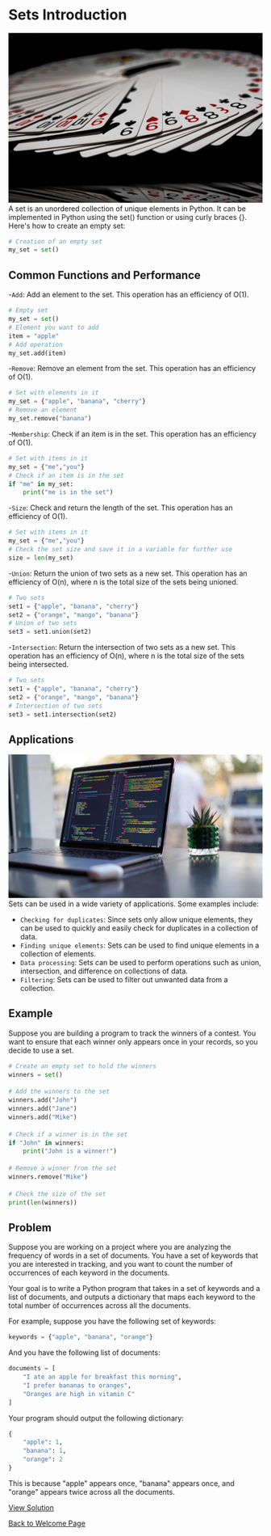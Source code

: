 # Sets Introduction
![Playing Cards](/images/playing_cards.jpg)
A set is an unordered collection of unique elements in Python. It can be implemented in Python using the set() function or using curly braces {}.
Here's how to create an empty set:
```python
# Creation of an empty set
my_set = set()
```

## Common Functions and Performance
-`Add`: Add an element to the set. This operation has an efficiency of O(1).
```python
# Empty set
my_set = set()
# Element you want to add
item = "apple"
# Add operation
my_set.add(item)
```

-`Remove`: Remove an element from the set. This operation has an efficiency of O(1).
```python
# Set with elements in it
my_set = {"apple", "banana", "cherry"}
# Remove an element
my_set.remove("banana")
```

-`Membership`: Check if an item is in the set. This operation has an efficiency of O(1).
```python
# Set with items in it
my_set = {"me","you"}
# Check if an item is in the set
if "me" in my_set:
    print("me is in the set")
```

-`Size`: Check and return the length of the set. This operation has an efficiency of O(1).
```python
# Set with items in it
my_set = {"me","you"}
# Check the set size and save it in a variable for further use
size = len(my_set)
```

-`Union`: Return the union of two sets as a new set. This operation has an efficiency of O(n), where n is the total size of the sets being unioned.
```python
# Two sets
set1 = {"apple", "banana", "cherry"}
set2 = {"orange", "mango", "banana"}
# Union of two sets
set3 = set1.union(set2)
```

-`Intersection`: Return the intersection of two sets as a new set. This operation has an efficiency of O(n), where n is the total size of the sets being intersected.
```python
# Two sets
set1 = {"apple", "banana", "cherry"}
set2 = {"orange", "mango", "banana"}
# Intersection of two sets
set3 = set1.intersection(set2)
```

## Applications
![Computer with Code](/images/programming.jpg)
Sets can be used in a wide variety of applications. Some examples include:

- `Checking for duplicates`: Since sets only allow unique elements, they can be used to quickly and easily check for duplicates in a collection of data.
- `Finding unique elements`: Sets can be used to find unique elements in a collection of elements.
- `Data processing`: Sets can be used to perform operations such as union, intersection, and difference on collections of data.
- `Filtering`: Sets can be used to filter out unwanted data from a collection.

## Example
Suppose you are building a program to track the winners of a contest. You want to ensure that each winner only appears once in your records, so you decide to use a set.
```python
# Create an empty set to hold the winners
winners = set()

# Add the winners to the set
winners.add("John")
winners.add("Jane")
winners.add("Mike")

# Check if a winner is in the set
if "John" in winners:
    print("John is a winner!")

# Remove a winner from the set
winners.remove("Mike")

# Check the size of the set
print(len(winners))
```

## Problem
Suppose you are working on a project where you are analyzing the frequency of words in a set of documents. You have a set of keywords that you are interested in tracking, and you want to count the number of occurrences of each keyword in the documents.

Your goal is to write a Python program that takes in a set of keywords and a list of documents, and outputs a dictionary that maps each keyword to the total number of occurrences across all the documents.

For example, suppose you have the following set of keywords:
```python
keywords = {"apple", "banana", "orange"}
```

And you have the following list of documents:
```python
documents = [
    "I ate an apple for breakfast this morning",
    "I prefer bananas to oranges",
    "Oranges are high in vitamin C"
]
```

Your program should output the following dictionary:
```python
{
    "apple": 1,
    "banana": 1,
    "orange": 2
}
```

This is because "apple" appears once, "banana" appears once, and "orange" appears twice across all the documents.

[View Solution](solutions/2-sets.py)

[Back to Welcome Page](0-welcome.md)